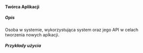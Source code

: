 #### Twórca Aplikacji

##### Opis

Osoba w systemie, wykorzystująca system oraz jego API w celach tworzenia nowych aplkacji.

##### Przykłady użycia



